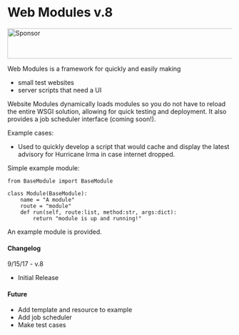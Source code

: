 # Web Modules v.8

<a target='_blank' rel='nofollow' href='https://app.codesponsor.io/link/mAAoQtNM9wiSavibTmZvvG8g/pmdevita/WebModules'>
  <img alt='Sponsor' width='888' height='68' src='https://app.codesponsor.io/embed/mAAoQtNM9wiSavibTmZvvG8g/pmdevita/WebModules.svg' />
</a>

Web Modules is a framework for quickly and easily making
* small test websites
* server scripts that need a UI

Website Modules dynamically loads modules so you do not have to reload the entire
WSGI solution, allowing for quick testing and deployment. It also provides a job scheduler interface (coming soon!).

Example cases:
* Used to quickly develop a script that would cache and display the latest advisory
for Hurricane Irma in case internet dropped.

Simple example module:

    from BaseModule import BaseModule

    class Module(BaseModule):
        name = "A module"
        route = "module"
        def run(self, route:list, method:str, args:dict):
            return "module is up and running!"

An example module is provided.

#### Changelog

9/15/17 - v.8

* Initial Release


#### Future
* Add template and resource to example
* Add job scheduler
* Make test cases